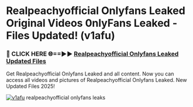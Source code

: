 # Realpeachyofficial Onlyfans Leaked Original Videos 0nlyFans Leaked - Files Updated! (v1afu)

<h3>🔴 CLICK HERE 🌐==►► <a href="https://tinyurl.com/x26r9saj" rel="nofollow">Realpeachyofficial Onlyfans Leaked Updated Files</a></h3>

Get Realpeachyofficial Onlyfans Leaked and all content. Now you can access all videos and pictures of Realpeachyofficial Onlyfans Leaked. New Updated Files 2025!

[![v1afu](https://i.imgur.com/LkgZPqh.gif)](https://tinyurl.com/x26r9saj)
realpeachyofficial onlyfans leaks